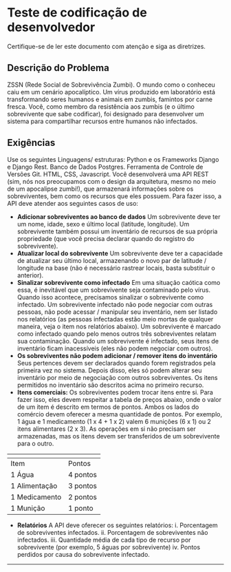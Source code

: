 # **Teste de codificação de desenvolvedor**
Certifique-se de ler este documento com atenção e siga as diretrizes.
## **Descrição do Problema**
ZSSN (Rede Social de Sobrevivência Zumbi). O mundo como o conheceu caiu em um cenário apocalíptico. Um vírus produzido em laboratório está transformando seres humanos e animais em zumbis, famintos por carne fresca.
Você, como membro da resistência aos zumbis (e o último sobrevivente que sabe codificar), foi designado para desenvolver um sistema para compartilhar recursos entre humanos não infectados.
## **Exigências**
Use os seguintes Linguagens/ estruturas: Python e os Frameworks Django e Django Rest. Banco de Dados Postgres. Ferramenta de Controle de Versões Git. HTML, CSS, Javascript.
Você desenvolverá uma API REST (sim, nós nos preocupamos com o design da arquitetura, mesmo no meio de um apocalipse zumbi!), que armazenará informações sobre os sobreviventes, bem como os recursos que eles possuem.
Para fazer isso, a API deve atender aos seguintes casos de uso:
- **Adicionar sobreviventes ao banco de dados**
Um sobrevivente deve ter um nome, idade, sexo e último local (latitude, longitude).
Um sobrevivente também possui um inventário de recursos de sua própria propriedade (que você precisa declarar quando do registro do sobrevivente).
- **Atualizar local do sobrevivente**
Um sobrevivente deve ter a capacidade de atualizar seu último local, armazenando o novo par de latitude / longitude na base (não é necessário rastrear locais, basta substituir o anterior).
- **Sinalizar sobrevivente como infectado**
Em uma situação caótica como essa, é inevitável que um sobrevivente seja contaminado pelo vírus. Quando isso acontece, precisamos sinalizar o sobrevivente como infectado.
Um sobrevivente infectado não pode negociar com outras pessoas, não pode acessar / manipular seu inventário, nem ser listado nos relatórios (as pessoas infectadas estão meio mortas de qualquer maneira, veja o item nos relatórios abaixo).
Um sobrevivente é marcado como infectado quando pelo menos outros três sobreviventes relatam sua contaminação.
Quando um sobrevivente é infectado, seus itens de inventário ficam inacessíveis (eles não podem negociar com outros).
- **Os sobreviventes não podem adicionar / remover itens do inventário**
Seus pertences devem ser declarados quando forem registrados pela primeira vez no sistema. Depois disso, eles só podem alterar seu inventário por meio de negociação com outros sobreviventes.
Os itens permitidos no inventário são descritos acima no primeiro recurso.
- **Itens comerciais:**
Os sobreviventes podem trocar itens entre si.
Para fazer isso, eles devem respeitar a tabela de preços abaixo, onde o valor de um item é descrito em termos de pontos.
Ambos os lados do comércio devem oferecer a mesma quantidade de pontos. Por exemplo, 1 água e 1 medicamento (1 x 4 + 1 x 2) valem 6 munições (6 x 1) ou 2 itens alimentares (2 x 3).
As operações em si não precisam ser armazenadas, mas os itens devem ser transferidos de um sobrevivente para o outro.

<table>
  <thead>
    <th></th>
    <th></th>
  </thead>
  <tbody>
    <tr>
      <td>Item</td>
      <td>Pontos</td>
    </tr>
     <tr>
      <td>1 Água</td>
      <td>4 pontos</td>
    </tr>
    <tr>
      <td>1 Alimentação</td>
      <td>3 pontos</td>
    </tr>
     <tr>
      <td>1 Medicamento</td>
      <td>2 pontos</td>
    </tr>
    <tr>
      <td>1 Munição</td>
      <td>1 ponto</td>
    </tr>
  </tbody>
</table>

- **Relatórios**
A API deve oferecer os seguintes relatórios:
i. Porcentagem de sobreviventes infectados.
ii. Porcentagem de sobreviventes não infectados.
iii. Quantidade média de cada tipo de recurso por sobrevivente (por exemplo, 5 águas por sobrevivente)
iv. Pontos perdidos por causa do sobrevivente infectado.

---

